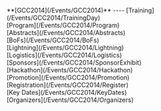 <div class='linkbox'>
**[GCC2014](/Events/GCC2014)**
----
[Training](/Events/GCC2014/TrainingDay)<br />
[Program](/Events/GCC2014/Program)<br />
[Abstracts](/Events/GCC2014/Abstracts)<br />
[BoFs](/Events/GCC2014/BoFs)<br />
[Lightning](/Events/GCC2014/Lightning)<br />
[Logistics](/Events/GCC2014/Logistics)<br />
[Sponsors](/Events/GCC2014/SponsorExhibit)<br />
[Hackathon](/Events/GCC2014/Hackathon)<br />
[Promotion](/Events/GCC2014/Promotion)<br />
[Registration](/Events/GCC2014/Register)<br />
[Key Dates](/Events/GCC2014/KeyDates)<br />
[Organizers](/Events/GCC2014/Organizers)<br />
</div>
